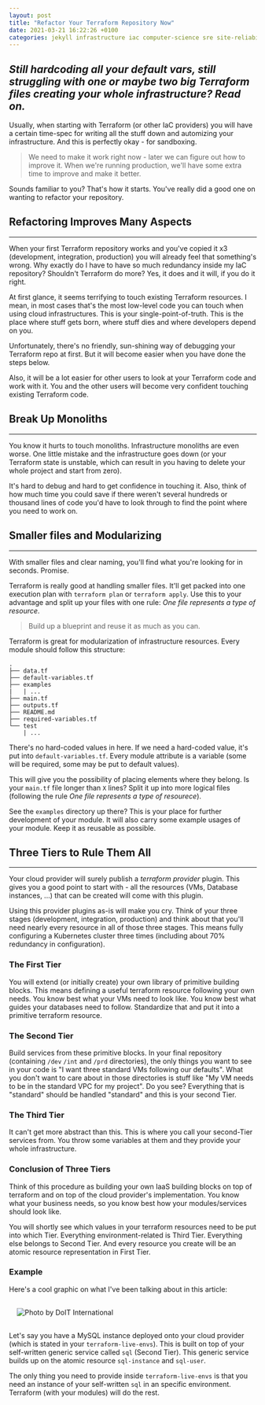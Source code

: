 ```yaml
---
layout: post
title: "Refactor Your Terraform Repository Now"
date: 2021-03-21 16:22:26 +0100
categories: jekyll infrastructure iac computer-science sre site-reliability-engineering
---
```

*Still hardcoding all your default vars, still struggling with one or maybe two **big** Terraform files creating your whole infrastructure? Read on.*
----

Usually, when starting with Terraform (or other IaC providers) you will have a certain time-spec for writing all the stuff down and automizing your infrastructure.
And this is perfectly okay - for sandboxing.

> We need to make it work right now - later we can figure out how to improve it. When we're running production, we'll have some extra time to improve and make it better.

Sounds familiar to you? That's how it starts. You've really did a good one on wanting to refactor your repository.

## Refactoring Improves Many Aspects

----

When your first Terraform repository works and you've copied it x3 (development, integration, production) you will already feel that something's wrong. Why exactly do I have to have so much
redundancy inside my IaC repository? Shouldn't Terraform do more? Yes, it does and it will, if you do it right.

At first glance, it seems terrifying to touch existing Terraform resources. I mean, in most cases that's the most low-level code you can touch when using cloud infrastructures. This is your single-point-of-truth. This is the place where stuff gets born, where stuff dies and where developers depend on you.

Unfortunately, there's no friendly, sun-shining way of debugging your Terraform repo at first. But it will become easier when you have done the steps below.

Also, it will be a lot easier for other users to look at your Terraform code and work with it. You and the other users will become very confident touching existing Terraform code.

## Break Up Monoliths

----

You know it hurts to touch monoliths. Infrastructure monoliths are even worse. One little mistake and the infrastructure goes down (or your Terraform state is unstable, which can result in you having to delete your whole project and start from zero).

It's hard to debug and hard to get confidence in touching it. Also, think of how much time you could save if there weren't several hundreds or thousand lines of code you'd have to look through to find the point where you need to work on.

## Smaller files and Modularizing

----

With smaller files and clear naming, you'll find what you're looking for in seconds. Promise.

Terraform is really good at handling smaller files. It'll get packed into one execution plan with `terraform plan` or `terraform apply`. Use this to your advantage and split up your files with one rule: *One file represents a type of resource*.

> Build up a blueprint and reuse it as much as you can.

Terraform is great for modularization of infrastructure resources. Every module should follow this structure:

```
.
├── data.tf
├── default-variables.tf
├── examples
|   | ...
├── main.tf
├── outputs.tf
├── README.md
├── required-variables.tf
└── test
    | ...
```

There's no hard-coded values in here. If we need a hard-coded value, it's put into `default-variables.tf`. Every module attribute is a variable (some will be required, some may be put to default values).

This will give you the possibility of placing elements where they belong. Is your `main.tf` file longer than `X` lines? Split it up into more logical files (following the rule *One file represents a type of resourece*).

See the `examples` directory up there? This is your place for further development of your module. It will also carry some example usages of your module. Keep it as reusable as possible.

## Three Tiers to Rule Them All

----

Your cloud provider will surely publish a *terraform provider* plugin. This gives you a good point to start with - all the resources (VMs, Database instances, ...) that can be created will come with this plugin.

Using this provider plugins as-is will make you cry. Think of your three stages (development, integration, production) and think about that you'll need nearly every resource in all of those three stages. This means fully configuring a Kubernetes cluster three times (including about 70% redundancy in configuration).

### The First Tier

You will extend (or initially create) your own library of primitive building blocks. This means defining a useful terraform resource following your own needs. You know best what your VMs need to look like. You know best what guides your databases need to follow. Standardize that and put it into a primitive terraform resource.

### The Second Tier

Build services from these primitive blocks. In your final repository (containing `/dev` `/int` and `/prd` directories), the only things you want to see in your code is "I want three standard VMs following our defaults". What you don't want to care about in those directories is stuff like "My VM needs to be in the standard VPC for my project". Do you see? Everything that is "standard" should be handled "standard" and this is your second Tier.

### The Third Tier

It can't get more abstract than this. This is where you call your second-Tier services from. You throw some variables at them and they provide your whole infrastructure.

### Conclusion of Three Tiers

Think of this procedure as building your own IaaS building blocks on top of terraform and on top of the cloud provider's implementation. You know what your business needs, so you know best how your modules/services should look like.

You will shortly see which values in your terraform resources need to be put into which Tier. Everything environment-related is Third Tier. Everything else belongs to Second Tier. And every resource you create will be an atomic resource representation in First Tier.

### Example

Here's a cool graphic on what I've been talking about in this article:

<img style="margin: 16px 16px 16px 16px;" src="{{ site.baseurl }}/assets/2021-03-21-refactor-your-terraform-repository-now/00.png" title="Photo by DoIT International">

Let's say you have a MySQL instance deployed onto your cloud provider (which is stated in your `terraform-live-envs`). This is built on top of your self-written generic service called `sql` (Second Tier). This generic service builds up on the atomic resource `sql-instance` and `sql-user`.

The only thing you need to provide inside `terraform-live-envs` is that you need an instance of your self-written `sql` in an specific environment. Terraform (with your modules) will do the rest.
